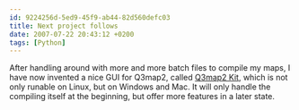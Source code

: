 ```yaml
---
id: 9224256d-5ed9-45f9-ab44-82d560defc03
title: Next project follows
date: 2007-07-22 20:43:12 +0200
tags: [Python]
---
```


After handling around with more and more batch files to compile my maps, I have now invented a nice GUI for Q3map2, called [Q3map2 Kit](/programing/q3map2kit), which is not only runable on Linux, but on Windows and Mac. It will only handle the compiling itself at the beginning, but offer more features in a later state.